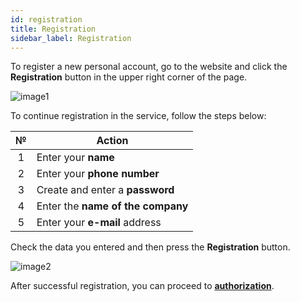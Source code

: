 ```yaml
---
id: registration
title: Registration
sidebar_label: Registration
---
```


To register a new personal account, go to the website and click the **Registration** button in the upper right corner of the page.

![image1](/img/en/general_registration/image1.png)

To continue registration in the service, follow the steps below:

|  №  | Action |
| :-: | ------ |
| 1 | Enter your **name** |
| 2 | Enter your **phone number** |
| 3 | Create and enter a **password** |
| 4 | Enter the **name of the company** |
| 5 | Enter your **e-mail** address |

Check the data you entered and then press the **Registration** button.

![image2](/img/en/general_registration/image2.png)

After successful registration, you can proceed to [**authorization**](login.md).
